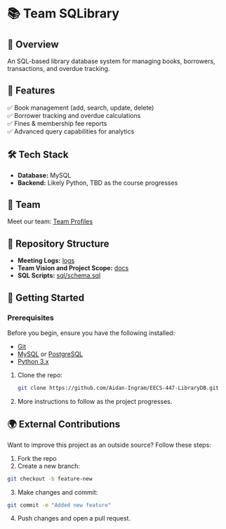 # 📚 Team SQLibrary

## 🚀 Overview
An SQL-based library database system for managing books, borrowers, transactions, and overdue tracking. 

## 📌 Features  
✅ Book management (add, search, update, delete)  
✅ Borrower tracking and overdue calculations  
✅ Fines & membership fee reports  
✅ Advanced query capabilities for analytics  

## 🛠️ Tech Stack  
- **Database:** MySQL
- **Backend:** Likely Python, TBD as the course progresses

## 👥 Team  
Meet our team: [Team Profiles](TEAM.md)  

## 📂 Repository Structure  
- **Meeting Logs:** [logs](logs/)  
- **Team Vision and Project Scope:** [docs](docs/)  
- **SQL Scripts:** [sql/schema.sql](sql/schema.sql)  

## 🔗 Getting Started  
### Prerequisites  
Before you begin, ensure you have the following installed:  
- [Git](https://git-scm.com/)  
- [MySQL](https://www.mysql.com/downloads/) or [PostgreSQL](https://www.postgresql.org/download/)  
- [Python 3.x](https://www.python.org/downloads/)  

1. Clone the repo:  
   ```bash
   git clone https://github.com/Aidan-Ingram/EECS-447-LibraryDB.git
   
2. More instructions to follow as the project progresses.

## 🌍 External Contributions
Want to improve this project as an outside source? Follow these steps:  
  1. Fork the repo  
  2. Create a new branch:  
   ```bash
   git checkout -b feature-new
   ```
  3. Make changes and commit:  
   ```bash
   git commit -m "Added new feature"
   ```
  4. Push changes and open a pull request.  
